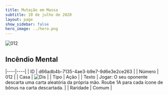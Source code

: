```yaml
---
title: Mutação em Massa
subtitle: 10 de julho de 2020
layout: page
show_sidebar: false
hero_image: ../hero.png
---
```


![012](https://cdn.keyforgegame.com/media/card_front/pt/479_012_8GVQQ4CH9QWQ_pt.png)

## Incêndio Mental

|----|----|
| ID | d66adb4b-7135-4ae3-b9e7-9d6e3e2ce263 |
| Número | 012 |
| Casa | ![Dis](https://archonarcana.com/images/thumb/e/e8/Dis.png/22px-Dis.png "Dis") |
| Tipo | Ação |
| Texto | Jogar: O seu oponente descarta uma carta aleatória da própria mão. Roube 1A para cada ícone de bônus na carta   descartada. |
| Raridade | Comum |
